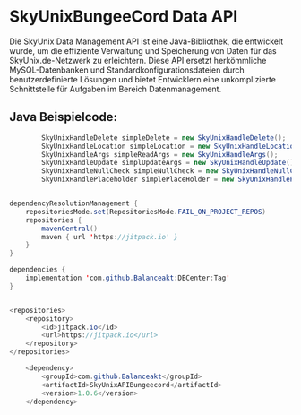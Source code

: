 # SkyUnixBungeeCord Data API

Die SkyUnix Data Management API ist eine Java-Bibliothek, die entwickelt wurde, um die effiziente Verwaltung und Speicherung von Daten für das SkyUnix.de-Netzwerk zu erleichtern. Diese API ersetzt herkömmliche MySQL-Datenbanken und Standardkonfigurationsdateien durch benutzerdefinierte Lösungen und bietet Entwicklern eine unkomplizierte Schnittstelle für Aufgaben im Bereich Datenmanagement.

## Java Beispielcode:

```java
        SkyUnixHandleDelete simpleDelete = new SkyUnixHandleDelete();
        SkyUnixHandleLocation simpleLocation = new SkyUnixHandleLocation();
        SkyUnixHandleArgs simpleReadArgs = new SkyUnixHandleArgs();
        SkyUnixHandleUpdate simplUpdateArgs = new SkyUnixHandleUpdate();
        SkyUnixHandleNullCheck simpleNullCheck = new SkyUnixHandleNullCheck();
        SkyUnixHandlePlaceholder simplePlaceHolder = new SkyUnixHandlePlaceholder();


dependencyResolutionManagement {
    repositoriesMode.set(RepositoriesMode.FAIL_ON_PROJECT_REPOS)
    repositories {
        mavenCentral()
        maven { url 'https://jitpack.io' }
    }
}

dependencies {
    implementation 'com.github.Balanceakt:DBCenter:Tag'
}


<repositories>
    <repository>
        <id>jitpack.io</id>
        <url>https://jitpack.io</url>
    </repository>
</repositories>

	<dependency>
	    <groupId>com.github.Balanceakt</groupId>
	    <artifactId>SkyUnixAPIBungeecord</artifactId>
	    <version>1.0.6</version>
	</dependency>
